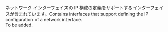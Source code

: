 <Namespace Name="Microsoft.Azure.Management.Network.Fluent.NicIPConfiguration.Definition">
  <Docs>
    <summary><span data-ttu-id="5d17e-101">ネットワーク インターフェイスの IP 構成の定義をサポートするインターフェイスが含まれています。</span><span class="sxs-lookup"><span data-stu-id="5d17e-101">Contains interfaces that support defining the IP configuration of a network interface.</span></span></summary> 
    <remarks>To be added.</remarks>
  </Docs>
</Namespace>
